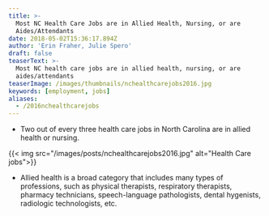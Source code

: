 ```yaml
---
title: >-
  Most NC Health Care Jobs are in Allied Health, Nursing, or are
  Aides/Attendants
date: 2018-05-02T15:36:17.894Z
author: 'Erin Fraher, Julie Spero'
draft: false
teaserText: >-
  Most NC health care jobs are in allied health, nursing, or are
  aides/attendants
teaserImage: /images/thumbnails/nchealthcarejobs2016.jpg
keywords: [employment, jobs]
aliases:
  - /2016nchealthcarejobs
---
```



* Two out of every three health care jobs in North Carolina are in allied health or nursing.

{{< img src="/images/posts/nchealthcarejobs2016.jpg" alt="Health Care jobs">}}

* Allied health is a broad category that includes many types of professions, such as physical therapists, respiratory therapists, pharmacy technicians, speech-language pathologists, dental hygenists, radiologic technologists, etc.
